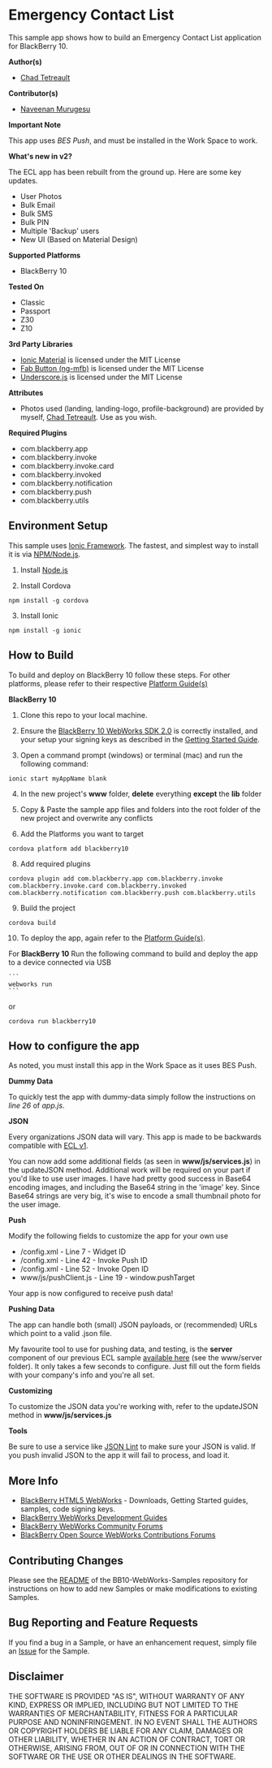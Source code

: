 # Emergency Contact List

This sample app shows how to build an Emergency Contact List application for BlackBerry 10.

**Author(s)**

* [Chad Tetreault](http://www.twitter.com/chadtatro)

**Contributor(s)**

* [Naveenan Murugesu](http://twitter.com/naveenan5)

**Important Note**

This app uses *BES Push*, and must be installed in the Work Space to work.

**What's new in v2?**

The ECL app has been rebuilt from the ground up. Here are some key updates.

* User Photos
* Bulk Email
* Bulk SMS
* Bulk PIN
* Multiple 'Backup' users
* New UI (Based on Material Design)

**Supported Platforms**

* BlackBerry 10

**Tested On**

* Classic
* Passport
* Z30
* Z10

**3rd Party Libraries**

* [Ionic Material](http://www.ionicmaterial.com) is licensed under the MIT License
* [Fab Button (ng-mfb)](https://github.com/nobitagit/ng-material-floating-button) is licensed under the MIT License
* [Underscore.js](http://www.underscorejs.org) is licensed under the MIT License

**Attributes**

* Photos used (landing, landing-logo, profile-background) are provided by myself, [Chad Tetreault](http://www.twitter.com/chadtatro). Use as you wish.

**Required Plugins**

* com.blackberry.app
* com.blackberry.invoke
* com.blackberry.invoke.card
* com.blackberry.invoked
* com.blackberry.notification
* com.blackberry.push
* com.blackberry.utils

## Environment Setup

This sample uses [Ionic Framework](http://www.ionicframework.com). The fastest, and simplest way to install it is via [NPM/Node.js](http://nodejs.org).

1. Install [Node.js](http://www.nodejs.org)

2. Install Cordova

```
npm install -g cordova
```

3. Install Ionic

```
npm install -g ionic
```

## How to Build

To build and deploy on BlackBerry 10 follow these steps. For other platforms, please refer to their respective [Platform Guide(s)](https://cordova.apache.org/docs/en/4.0.0/guide_platforms_index.md.html#Platform%20Guides)

**BlackBerry 10**

1. Clone this repo to your local machine.

2. Ensure the [BlackBerry 10 WebWorks SDK 2.0](https://developer.blackberry.com/html5/download/sdk) is correctly installed, and your setup your signing keys as described in the [Getting Started Guide](https://developer.blackberry.com/html5/documentation/v2_2/getting_started.htm).

3. Open a command prompt (windows) or terminal (mac) and run the following command:

```
ionic start myAppName blank
```

4. In the new project's **www** folder, **delete** everything **except** the **lib** folder

5. Copy & Paste the sample app files and folders into the root folder of the new project and overwrite any conflicts

7. Add the Platforms you want to target

 ```
 cordova platform add blackberry10
 ```

8. Add required plugins

```
cordova plugin add com.blackberry.app com.blackberry.invoke com.blackberry.invoke.card com.blackberry.invoked com.blackberry.notification com.blackberry.push com.blackberry.utils
```

9. Build the project

 ```
 cordova build
 ```

10. To deploy the app, again refer to the [Platform Guide(s)](https://cordova.apache.org/docs/en/4.0.0/guide_platforms_index.md.html#Platform%20Guides).

 For **BlackBerry 10** Run the following command to build and deploy the app to a device connected via USB

	```
	webworks run
	```

  or

  ```
  cordova run blackberry10
  ```

## How to configure the app

As noted, you must install this app in the Work Space as it uses BES Push.

**Dummy Data**

To quickly test the app with dummy-data simply follow the instructions on *line 26* of *app.js*.

**JSON**

Every organizations JSON data will vary. This app is made to be backwards compatible with [ECL v1](https://github.com/blackberry/BES10-WebWorks/tree/master/ECL/WW2.0).

You can now add some additional fields (as seen in **www/js/services.js**) in the updateJSON method. Additional work will be required on your part if you'd like to use user images. I have had pretty good success in Base64 encoding images, and including the Base64 string in the 'image' key. Since Base64 strings are very big, it's wise to encode a small thumbnail photo for the user image.

**Push**

Modify the following fields to customize the app for your own use

* /config.xml - Line 7 - Widget ID
* /config.xml - Line 42 - Invoke Push ID
* /config.xml - Line 52 - Invoke Open ID
* www/js/pushClient.js - Line 19 - window.pushTarget

Your app is now configured to receive push data!

**Pushing Data**

The app can handle both (small) JSON payloads, or (recommended) URLs which point to a valid .json file.

My favourite tool to use for pushing data, and testing, is the **server** component of our previous ECL sample [available here](https://github.com/blackberry/BES10-WebWorks/tree/master/ECL/WW2.0/www) (see the www/server folder). It only takes a few seconds to configure. Just fill out the form fields with your company's info and you're all set.

**Customizing**

To customize the JSON data you're working with, refer to the updateJSON method in **www/js/services.js**

**Tools**

Be sure to use a service like [JSON Lint](http://www.jsonlint.com) to make sure your JSON is valid. If you push invalid JSON to the app it will fail to process, and load it.


## More Info

* [BlackBerry HTML5 WebWorks](https://bdsc.webapps.blackberry.com/html5/) - Downloads, Getting Started guides, samples, code signing keys.
* [BlackBerry WebWorks Development Guides](https://bdsc.webapps.blackberry.com/html5/documentation)
* [BlackBerry WebWorks Community Forums](http://supportforums.blackberry.com/t5/Web-and-WebWorks-Development/bd-p/browser_dev)
* [BlackBerry Open Source WebWorks Contributions Forums](http://supportforums.blackberry.com/t5/BlackBerry-WebWorks/bd-p/ww_con)

## Contributing Changes

Please see the [README](https://github.com/blackberry/BB10-WebWorks-Samples) of the BB10-WebWorks-Samples repository for instructions on how to add new Samples or make modifications to existing Samples.

## Bug Reporting and Feature Requests

If you find a bug in a Sample, or have an enhancement request, simply file an [Issue](https://github.com/blackberry/BB10-WebWorks-Samples/issues) for the Sample.

## Disclaimer

THE SOFTWARE IS PROVIDED "AS IS", WITHOUT WARRANTY OF ANY KIND, EXPRESS OR IMPLIED, INCLUDING BUT NOT LIMITED TO THE WARRANTIES OF MERCHANTABILITY, FITNESS FOR A PARTICULAR PURPOSE AND NONINFRINGEMENT. IN NO EVENT SHALL THE AUTHORS OR COPYRIGHT HOLDERS BE LIABLE FOR ANY CLAIM, DAMAGES OR OTHER LIABILITY, WHETHER IN AN ACTION OF CONTRACT, TORT OR OTHERWISE, ARISING FROM, OUT OF OR IN CONNECTION WITH THE SOFTWARE OR THE USE OR OTHER DEALINGS IN THE SOFTWARE.
